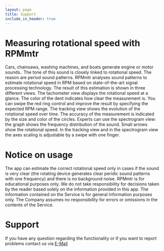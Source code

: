 ```yaml
---
layout: page
title: Support
include_in_header: true
---
```


# Measuring rotational speed with RPMmtr
Cars, chainsaws, washing machines, and boats generate engine or motor sounds.. The tone of this sound is closely linked to rotational speed. The reason are period sound patterns. RPMmtr analyses sound patterns to estimate rotational speed in RPM based on state-of-the-art signal processing technology.
The result of this estimation is shown in three different views. The tachometer view displays the rotational speed at a glance.
The color of the dent indicates how clear the measurement is. You can swipe the red ring control and improve the result by specifying the expected RPM range.
The tracking view shows the evolution of the rotational speed over time. The accuracy of the measurement is indicated by the size and color of the circles.
Experts can use the spectrogram view: the graph shows the frequency distribution of the sound. Small arrows show the rotational speed.
In the tracking view and in the spectrogram view the axes scaling is adjustable by a swipe with one finger.

# Notice on usage
The app can estimate the correct rotational speed only in cases if the sound is very clear (the rotating device generates clear peridic sound patterns with one frequency) and there is no background noise.
RPMmtr is for educational purposes only. We do not take responsibility for decisions taken by the reader based solely on the information provided in this app. The information contained on the Service is for general information purposes
only. The Company assumes no responsibility for errors or omissions in the contents
of the Service.

# Support
If you have any question regarding the functionality or if you want to report problems contact us via [E-Mail](mailto:namosdynamic@gmail.com?subject=[Support_Request])


